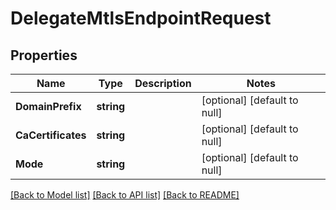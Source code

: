 # DelegateMtlsEndpointRequest

## Properties
Name | Type | Description | Notes
------------ | ------------- | ------------- | -------------
**DomainPrefix** | **string** |  | [optional] [default to null]
**CaCertificates** | **string** |  | [optional] [default to null]
**Mode** | **string** |  | [optional] [default to null]

[[Back to Model list]](../README.md#documentation-for-models) [[Back to API list]](../README.md#documentation-for-api-endpoints) [[Back to README]](../README.md)

